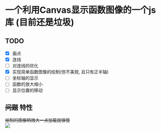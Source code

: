 # 一个利用Canvas显示函数图像的一个js库 (目前还是垃圾)

## TODO
- [x] 画点
- [x] 连线
- [ ] 对连线的优化
- [x] 实现简单函数图像的绘制(但不美观, 且只有正半轴)
- [ ] 坐标轴的显示
- [ ] 函数的放大缩小
- [ ] 显示位置的移动

## ~~问题~~ 特性
~~绘制的图像稍微大一点加载就很慢~~  
![](https://img.shields.io/badge/feature-so_slow-blue)